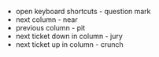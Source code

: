 - open keyboard shortcuts - question mark
- next column - near
- previous column - pit
- next ticket down in column - jury
- next ticket up in column - crunch